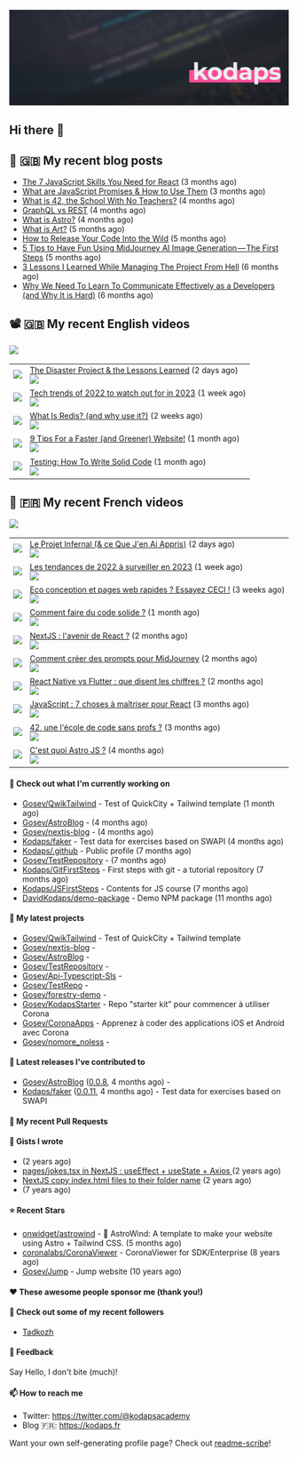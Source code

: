 ![Header](images/header.jpg)

## Hi there 👋


## 📜 🇬🇧 My recent blog posts

- [The 7 JavaScript Skills You Need for React](https://javascript.plainenglish.io/the-7-javascript-skills-you-need-for-react-9244169ca80a?source=rss-e68daed69805------2) (3 months ago)
- [What are JavaScript Promises &amp; How to Use Them](https://javascript.plainenglish.io/what-are-javascript-promises-how-to-use-them-84fdff5757b9?source=rss-e68daed69805------2) (3 months ago)
- [What is 42, the School With No Teachers?](https://levelup.gitconnected.com/what-is-42-the-school-with-no-teachers-7e4d0f9a80c1?source=rss-e68daed69805------2) (4 months ago)
- [GraphQL vs REST](https://levelup.gitconnected.com/graphql-vs-rest-e918d9e0e271?source=rss-e68daed69805------2) (4 months ago)
- [What is Astro?](https://javascript.plainenglish.io/what-is-astro-aa3369d5a7f4?source=rss-e68daed69805------2) (4 months ago)
- [What is Art?](https://gosev.medium.com/what-is-art-2dce12548091?source=rss-e68daed69805------2) (5 months ago)
- [How to Release Your Code Into the Wild](https://levelup.gitconnected.com/how-to-release-your-code-into-the-wild-dd144218cb9b?source=rss-e68daed69805------2) (5 months ago)
- [5 Tips to Have Fun Using MidJourney AI Image Generation — The First Steps](https://gosev.medium.com/5-tips-to-have-fun-using-midjourney-ai-image-generation-the-first-steps-81cf44a53931?source=rss-e68daed69805------2) (5 months ago)
- [3 Lessons I Learned While Managing The Project From Hell](https://medium.com/illumination/3-lessons-i-learned-while-managing-the-project-from-hell-e31196db2d5f?source=rss-e68daed69805------2) (6 months ago)
- [Why We Need To Learn To Communicate Effectively as a Developers (and Why It is Hard)](https://gosev.medium.com/why-we-need-to-learn-to-communicate-effectively-as-a-developers-and-why-it-is-hard-756871cd1b88?source=rss-e68daed69805------2) (6 months ago)

## 📽 🇬🇧 My recent English videos
<img src="https://img.shields.io/youtube/channel/subscribers/UC2DOovF-OjIQ6nHClUyLKKQ?style=for-the-badge"></img>
<table>

<tr>
<td><img src="https://img.youtube.com/vi/0vyKi08jLcw/default.jpg"></img></td>
<td>
<a href="https://www.youtube.com/watch?v=0vyKi08jLcw">The Disaster Project &amp; the Lessons Learned</a> (2 days ago) <br/>
<img src="https://img.shields.io/youtube/views/0vyKi08jLcw?style=flat-square"> </img> 
</td>
</tr>
<tr>
<td><img src="https://img.youtube.com/vi/Oc_gDCbSG5o/default.jpg"></img></td>
<td>
<a href="https://www.youtube.com/watch?v=Oc_gDCbSG5o">Tech trends of 2022 to watch out for in 2023</a> (1 week ago) <br/>
<img src="https://img.shields.io/youtube/views/Oc_gDCbSG5o?style=flat-square"> </img> 
</td>
</tr>
<tr>
<td><img src="https://img.youtube.com/vi/QrIS__S1Q7A/default.jpg"></img></td>
<td>
<a href="https://www.youtube.com/watch?v=QrIS__S1Q7A">What Is Redis? (and why use it?)</a> (2 weeks ago) <br/>
<img src="https://img.shields.io/youtube/views/QrIS__S1Q7A?style=flat-square"> </img> 
</td>
</tr>
<tr>
<td><img src="https://img.youtube.com/vi/zUFjC8uEwxQ/default.jpg"></img></td>
<td>
<a href="https://www.youtube.com/watch?v=zUFjC8uEwxQ">9 Tips For a Faster (and Greener) Website!</a> (1 month ago) <br/>
<img src="https://img.shields.io/youtube/views/zUFjC8uEwxQ?style=flat-square"> </img> 
</td>
</tr>
<tr>
<td><img src="https://img.youtube.com/vi/Y6SIs3agbWY/default.jpg"></img></td>
<td>
<a href="https://www.youtube.com/watch?v=Y6SIs3agbWY">Testing: How To Write Solid Code</a> (1 month ago) <br/>
<img src="https://img.shields.io/youtube/views/Y6SIs3agbWY?style=flat-square"> </img> 
</td>
</tr>
</table>

## 📜 🇫🇷 My recent French videos
<img src="https://img.shields.io/youtube/channel/subscribers/UCzdX32OIhpfrdxQRhN2s98w?style=for-the-badge"></img>
<table>

<tr>
<td><img src="https://img.youtube.com/vi/nrfm7T8fnWk/default.jpg"></img></td>
<td>
<a href="https://www.youtube.com/watch?v=nrfm7T8fnWk">Le Projet Infernal (&amp; ce Que J&#39;en Ai Appris)</a> (2 days ago) <br/>
<img src="https://img.shields.io/youtube/views/nrfm7T8fnWk?style=flat-square"> </img> 
</td>
</tr>
<tr>
<td><img src="https://img.youtube.com/vi/AX-Ucc2CZJw/default.jpg"></img></td>
<td>
<a href="https://www.youtube.com/watch?v=AX-Ucc2CZJw">Les tendances de 2022 à surveiller en 2023</a> (1 week ago) <br/>
<img src="https://img.shields.io/youtube/views/AX-Ucc2CZJw?style=flat-square"> </img> 
</td>
</tr>
<tr>
<td><img src="https://img.youtube.com/vi/jIp9ghB9eRg/default.jpg"></img></td>
<td>
<a href="https://www.youtube.com/watch?v=jIp9ghB9eRg">Eco conception et pages web rapides ? Essayez CECI !</a> (3 weeks ago) <br/>
<img src="https://img.shields.io/youtube/views/jIp9ghB9eRg?style=flat-square"> </img> 
</td>
</tr>
<tr>
<td><img src="https://img.youtube.com/vi/jklfwTnfYbE/default.jpg"></img></td>
<td>
<a href="https://www.youtube.com/watch?v=jklfwTnfYbE">Comment faire du code solide ?</a> (1 month ago) <br/>
<img src="https://img.shields.io/youtube/views/jklfwTnfYbE?style=flat-square"> </img> 
</td>
</tr>
<tr>
<td><img src="https://img.youtube.com/vi/_ITJN_dqtEs/default.jpg"></img></td>
<td>
<a href="https://www.youtube.com/watch?v=_ITJN_dqtEs">NextJS : l&#39;avenir de React ?</a> (2 months ago) <br/>
<img src="https://img.shields.io/youtube/views/_ITJN_dqtEs?style=flat-square"> </img> 
</td>
</tr>
<tr>
<td><img src="https://img.youtube.com/vi/QRxm-v35HUU/default.jpg"></img></td>
<td>
<a href="https://www.youtube.com/watch?v=QRxm-v35HUU">Comment créer des prompts pour MidJourney</a> (2 months ago) <br/>
<img src="https://img.shields.io/youtube/views/QRxm-v35HUU?style=flat-square"> </img> 
</td>
</tr>
<tr>
<td><img src="https://img.youtube.com/vi/gd-ydj-B7GU/default.jpg"></img></td>
<td>
<a href="https://www.youtube.com/watch?v=gd-ydj-B7GU">React Native vs Flutter : que disent les chiffres ?</a> (2 months ago) <br/>
<img src="https://img.shields.io/youtube/views/gd-ydj-B7GU?style=flat-square"> </img> 
</td>
</tr>
<tr>
<td><img src="https://img.youtube.com/vi/HrrBtXKWtlg/default.jpg"></img></td>
<td>
<a href="https://www.youtube.com/watch?v=HrrBtXKWtlg">JavaScript : 7 choses à maîtriser pour React</a> (3 months ago) <br/>
<img src="https://img.shields.io/youtube/views/HrrBtXKWtlg?style=flat-square"> </img> 
</td>
</tr>
<tr>
<td><img src="https://img.youtube.com/vi/YTezImw4xKU/default.jpg"></img></td>
<td>
<a href="https://www.youtube.com/watch?v=YTezImw4xKU">42, une l&#39;école de code sans profs ?</a> (3 months ago) <br/>
<img src="https://img.shields.io/youtube/views/YTezImw4xKU?style=flat-square"> </img> 
</td>
</tr>
<tr>
<td><img src="https://img.youtube.com/vi/I4ckSYkS8MU/default.jpg"></img></td>
<td>
<a href="https://www.youtube.com/watch?v=I4ckSYkS8MU">C&#39;est quoi Astro JS ?</a> (4 months ago) <br/>
<img src="https://img.shields.io/youtube/views/I4ckSYkS8MU?style=flat-square"> </img> 
</td>
</tr>
</table>

#### 👷 Check out what I'm currently working on

- [Gosev/QwikTailwind](https://github.com/Gosev/QwikTailwind) - Test of QuickCity &#43; Tailwind template  (1 month ago)
- [Gosev/AstroBlog](https://github.com/Gosev/AstroBlog) -  (4 months ago)
- [Gosev/nextjs-blog](https://github.com/Gosev/nextjs-blog) -  (4 months ago)
- [Kodaps/faker](https://github.com/Kodaps/faker) - Test data for exercises based on SWAPI (4 months ago)
- [Kodaps/.github](https://github.com/Kodaps/.github) - Public profile (7 months ago)
- [Gosev/TestRepository](https://github.com/Gosev/TestRepository) -  (7 months ago)
- [Kodaps/GitFirstSteps](https://github.com/Kodaps/GitFirstSteps) - First steps with git - a tutorial repository (7 months ago)
- [Kodaps/JSFirstSteps](https://github.com/Kodaps/JSFirstSteps) - Contents for JS course (7 months ago)
- [DavidKodaps/demo-package](https://github.com/DavidKodaps/demo-package) - Demo NPM package (11 months ago)

#### 🌱 My latest projects

- [Gosev/QwikTailwind](https://github.com/Gosev/QwikTailwind) - Test of QuickCity &#43; Tailwind template 
- [Gosev/nextjs-blog](https://github.com/Gosev/nextjs-blog) - 
- [Gosev/AstroBlog](https://github.com/Gosev/AstroBlog) - 
- [Gosev/TestRepository](https://github.com/Gosev/TestRepository) - 
- [Gosev/Api-Typescript-Sls](https://github.com/Gosev/Api-Typescript-Sls) - 
- [Gosev/TestRepo](https://github.com/Gosev/TestRepo) - 
- [Gosev/forestry-demo](https://github.com/Gosev/forestry-demo) - 
- [Gosev/KodapsStarter](https://github.com/Gosev/KodapsStarter) - Repo &#34;starter kit&#34; pour commencer à utiliser Corona
- [Gosev/CoronaApps](https://github.com/Gosev/CoronaApps) - Apprenez à coder des applications iOS et Android avec Corona
- [Gosev/nomore_noless](https://github.com/Gosev/nomore_noless) - 


#### 🔭 Latest releases I've contributed to

- [Gosev/AstroBlog](https://github.com/Gosev/AstroBlog) ([0.0.8](https://github.com/Gosev/AstroBlog/releases/tag/0.0.8), 4 months ago) - 
- [Kodaps/faker](https://github.com/Kodaps/faker) ([0.0.11](https://github.com/Kodaps/faker/releases/tag/0.0.11), 4 months ago) - Test data for exercises based on SWAPI

#### 🔨 My recent Pull Requests



#### 📓 Gists I wrote

- [](https://gist.github.com/ce3defb6415b67ec03f48fa11fc158f0) (2 years ago)
- [pages/jokes.tsx in NextJS : useEffect &#43; useState &#43; Axios ](https://gist.github.com/fbd960d5a653bf0f527678f038d5bee1) (2 years ago)
- [NextJS copy index.html files to their folder name](https://gist.github.com/e04abeb6079273b3be54ee6496a0b309) (2 years ago)
- [](https://gist.github.com/a144834b9542ab523a10) (7 years ago)

#### ⭐ Recent Stars

- [onwidget/astrowind](https://github.com/onwidget/astrowind) - 🚀 AstroWind: A template to make your website using Astro &#43; Tailwind CSS. (5 months ago)
- [coronalabs/CoronaViewer](https://github.com/coronalabs/CoronaViewer) - CoronaViewer for SDK/Enterprise (8 years ago)
- [Gosev/Jump](https://github.com/Gosev/Jump) - Jump website (10 years ago)

#### ❤️ These awesome people sponsor me (thank you!)


#### 👯 Check out some of my recent followers

- [Tadkozh](https://github.com/Tadkozh)

#### 💬 Feedback

Say Hello, I don't bite (much)!

#### 📫 How to reach me

- Twitter: https://twitter.com/@kodapsacademy
- Blog  🇫🇷: https://kodaps.fr

Want your own self-generating profile page? Check out [readme-scribe](https://github.com/muesli/readme-scribe)!
